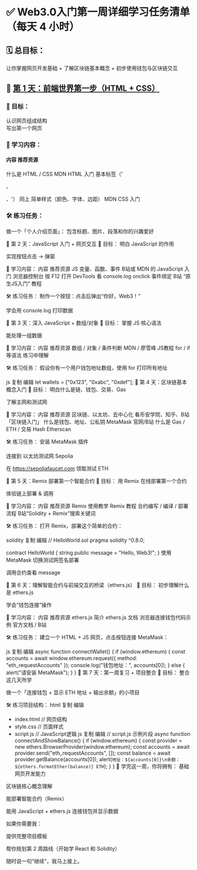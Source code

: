 # ✅ Web3.0入门第一周详细学习任务清单（每天 4 小时）
## 🗓️ 总目标：
让你掌握网页开发基础 + 了解区块链基本概念 + 初步使用钱包与区块链交互

## 📅 [第 1 天：前端世界第一步（HTML + CSS）](./Day1.md)<br>
### 🎯 目标：
认识网页组成结构<br>
写出第一个网页

### 📘 学习内容：
#### 内容	推荐资源
什么是 HTML / CSS	MDN HTML 入门
基本标签（'<div>、<p>、<img>'）	同上
简单样式（颜色、字体、边距）	MDN CSS 入门

### 🛠️ 练习任务：
做一个「个人介绍页面」：
包含标题、图片、段落和你的兴趣爱好

📅 第 2 天：JavaScript 入门 + 网页交互
🎯 目标：
明白 JavaScript 的作用

实现按钮点击 → 弹窗

📘 学习内容：
内容	推荐资源
JS 变量、函数、事件	B站或 MDN 的 JavaScript 入门
浏览器控制台	按 F12 打开 DevTools 看 console.log
onclick 事件绑定	B站 “原生JS入门” 教程

🛠️ 练习任务：
制作一个按钮：点击后弹出“你好，Web3！”

学会用 console.log 打印数据

📅 第 3 天：深入 JavaScript + 数组/对象
🎯 目标：
掌握 JS 核心语法

能处理一组数据

📘 学习内容：
内容	推荐资源
数组 / 对象 / 条件判断	MDN / 廖雪峰 JS教程
for / if 等语法	练习中理解

🛠️ 练习任务：
假设你有一个用户钱包地址数组，使用 for 打印所有地址

js
复制
编辑
let wallets = ["0x123", "0xabc", "0xdef"];
📅 第 4 天：区块链基本概念入门
🎯 目标：
明白什么是链、钱包、交易、Gas

了解主网和测试网

📘 学习内容：
内容	推荐资源
区块链、以太坊、去中心化	看币安学院、知乎、B站「区块链入门」
什么是钱包、地址、公私钥	MetaMask 官网/B站
什么是 Gas / ETH / 交易 Hash	Etherscan

🛠️ 练习任务：
安装 MetaMask 插件

连接到 以太坊测试网 Sepolia

在 https://sepoliafaucet.com 领取测试 ETH

📅 第 5 天：Remix 部署第一个智能合约
🎯 目标：
用 Remix 在线部署第一个合约

体验链上部署 & 调用

📘 学习内容：
内容	推荐资源
Remix 使用教学	Remix 教程
合约编写 / 编译 / 部署流程	B站“Solidity + Remix”搜索关键词

🛠️ 练习任务：
打开 Remix，部署这个简单的合约：

solidity
复制
编辑
// HelloWorld.sol
pragma solidity ^0.8.0;

contract HelloWorld {
    string public message = "Hello, Web3!";
}
使用 MetaMask 切换测试网签名部署

调用合约查看 message

📅 第 6 天：理解智能合约与前端交互的桥梁（ethers.js）
🎯 目标：
初步理解什么是 ethers.js

学会“钱包连接”操作

📘 学习内容：
内容	推荐资源
ethers.js 简介	ethers.js 文档
浏览器连接钱包代码示例	官方文档 / B站

🛠️ 练习任务：
建立一个 HTML + JS 网页，点击按钮连接 MetaMask：

js
复制
编辑
async function connectWallet() {
  if (window.ethereum) {
    const accounts = await window.ethereum.request({ method: "eth_requestAccounts" });
    console.log("钱包地址：", accounts[0]);
  } else {
    alert("请安装 MetaMask");
  }
}
📅 第 7 天：第一周复习 + 项目整合
🎯 目标：
整合这几天所学

做一个「连接钱包 + 显示 ETH 地址 + 输出余额」的小项目

🛠️ 练习项目结构：
html
复制
编辑
- index.html     // 网页结构
- style.css      // 页面样式
- script.js      // JavaScript逻辑
js
复制
编辑
// script.js 示例片段
async function connectAndShowBalance() {
  if (window.ethereum) {
    const provider = new ethers.BrowserProvider(window.ethereum);
    const accounts = await provider.send("eth_requestAccounts", []);
    const balance = await provider.getBalance(accounts[0]);
    alert(`地址：${accounts[0]}\n余额：${ethers.formatEther(balance)} ETH`);
  }
}
🎁 学完这一周，你将拥有：
基础网页开发能力

区块链核心概念理解

能部署智能合约（Remix）

能用 JavaScript + ethers.js 连接钱包并显示数据

如果你需要我：

提供完整项目模板

帮你规划第 2 周路线（开始学 React 和 Solidity）

随时说一句“继续”，我马上接上。
